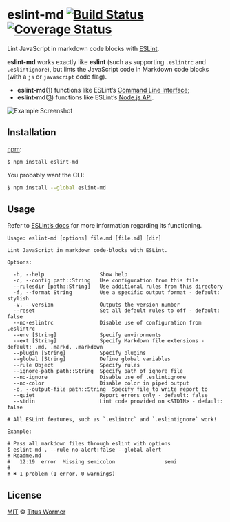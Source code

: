 # eslint-md [![Build Status](https://img.shields.io/travis/wooorm/eslint-md.svg?style=flat)](https://travis-ci.org/wooorm/eslint-md) [![Coverage Status](https://img.shields.io/coveralls/wooorm/eslint-md.svg?style=flat)](https://coveralls.io/r/wooorm/eslint-md?branch=master)

Lint JavaScript in markdown code blocks with [ESLint](https://github.com/eslint/eslint).

**eslint-md** works exactly like **eslint** (such as supporting `.eslintrc` and `.eslintignore`), but lints the JavaScript code in Markdown code blocks (with a `js` or `javascript` code flag).

- **eslint-md**\([1](http://en.wikipedia.org/wiki/Man_page#Manual_sections)\) functions like ESLint’s [Command Line Interface](http://eslint.org/docs/command-line-interface/);
- **eslint-md**\([3](http://en.wikipedia.org/wiki/Man_page#Manual_sections)\) functions like ESLint’s [Node.js API](http://eslint.org/docs/developer-guide/nodejs-api.html).

![Example Screenshot](https://raw.github.com/wooorm/eslint-md/master/screenshot.png)

## Installation

[npm](https://docs.npmjs.com/cli/install):

```bash
$ npm install eslint-md
```

You probably want the CLI:

```bash
$ npm install --global eslint-md
```

## Usage

Refer to [ESLint’s docs](http://eslint.org/docs/) for more information regarding its functioning.

```text
Usage: eslint-md [options] file.md [file.md] [dir]

Lint JavaScript in markdown code-blocks with ESLint.

Options:

  -h, --help                  Show help
  -c, --config path::String   Use configuration from this file
  --rulesdir [path::String]   Use additional rules from this directory
  -f, --format String         Use a specific output format - default: stylish
  -v, --version               Outputs the version number
  --reset                     Set all default rules to off - default: false
  --no-eslintrc               Disable use of configuration from .eslintrc
  --env [String]              Specify environments
  --ext [String]              Specify Markdown file extensions - default: .md, .markd, .markdown
  --plugin [String]           Specify plugins
  --global [String]           Define global variables
  --rule Object               Specify rules
  --ignore-path path::String  Specify path of ignore file
  --no-ignore                 Disable use of .eslintignore
  --no-color                  Disable color in piped output
  -o, --output-file path::String  Specify file to write report to
  --quiet                     Report errors only - default: false
  --stdin                     Lint code provided on <STDIN> - default: false

# All ESLint features, such as `.eslintrc` and `.eslintignore` work!

Example:

# Pass all markdown files through eslint with options
$ eslint-md . --rule no-alert:false --global alert
# Readme.md
#   12:19  error  Missing semicolon                semi
# 
# ✖ 1 problem (1 error, 0 warnings)
```

## License

[MIT](LICENSE) © [Titus Wormer](http://wooorm.com)

